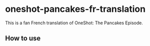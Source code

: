 # oneshot-pancakes-fr-translation
This is a fan French translation of OneShot: The Pancakes Episode.

## How to use
